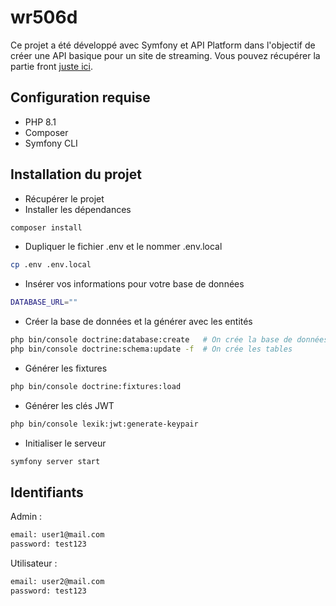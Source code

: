 # wr506d

Ce projet a été développé avec Symfony et API Platform dans l'objectif de créer une API basique pour un site de streaming. Vous pouvez récupérer la partie front [juste ici](https://github.com/plassasseigne/wr505d).

## Configuration requise

- PHP 8.1
- Composer
- Symfony CLI

## Installation du projet

- Récupérer le projet
- Installer les dépendances
```sh
composer install
```
- Dupliquer le fichier .env et le nommer .env.local
```sh
cp .env .env.local
```
- Insérer vos informations pour votre base de données
```sh
DATABASE_URL=""
```
- Créer la base de données et la générer avec les entités
```sh
php bin/console doctrine:database:create   # On crée la base de données
php bin/console doctrine:schema:update -f  # On crée les tables
```
- Générer les fixtures
```sh
php bin/console doctrine:fixtures:load
```
- Générer les clés JWT
```sh
php bin/console lexik:jwt:generate-keypair
```
- Initialiser le serveur
```sh
symfony server start
```

## Identifiants

Admin :
```sh
email: user1@mail.com
password: test123
```

Utilisateur :
```sh
email: user2@mail.com
password: test123
```